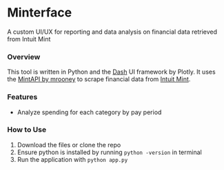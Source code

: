 # Minterface

A custom UI/UX for reporting and data analysis on financial data retrieved from Intuit Mint


### Overview

This tool is written in Python and the [Dash](https://plot.ly/products/dash/) UI framework by Plotly.
It uses the [MintAPI by mrooney](https://github.com/mrooney/mintapi) to scrape financial data from [Intuit Mint](https://www.mint.com/).

### Features

- Analyze spending for each category by pay period

### How to Use

1. Download the files or clone the repo
2. Ensure python is installed by running `python -version` in terminal
2. Run the application with `python app.py`